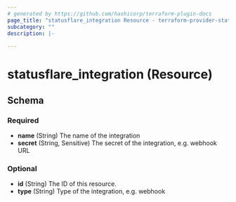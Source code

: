 ```yaml
---
# generated by https://github.com/hashicorp/terraform-plugin-docs
page_title: "statusflare_integration Resource - terraform-provider-statusflare"
subcategory: ""
description: |-
  
---
```


# statusflare_integration (Resource)





<!-- schema generated by tfplugindocs -->
## Schema

### Required

- **name** (String) The name of the integration
- **secret** (String, Sensitive) The secret of the integration, e.g. webhook URL

### Optional

- **id** (String) The ID of this resource.
- **type** (String) Type of the integration, e.g. webhook


